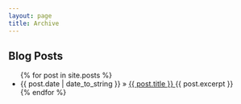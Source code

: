 ```yaml
---
layout: page
title: Archive
---
```


## Blog Posts

<ul>
{% for post in site.posts %}
      <li>
      {{ post.date | date_to_string }} &raquo; 
      <a href="{{ post.url }}">  {{ post.title }} </a>
{{ post.excerpt }}
    </li>
{% endfor %}
</ul>
